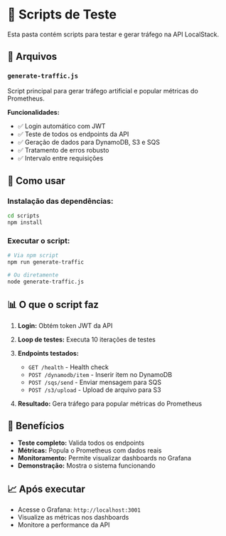 # 🧪 Scripts de Teste

Esta pasta contém scripts para testar e gerar tráfego na API LocalStack.

## 📁 Arquivos

### `generate-traffic.js`
Script principal para gerar tráfego artificial e popular métricas do Prometheus.

**Funcionalidades:**
- ✅ Login automático com JWT
- ✅ Teste de todos os endpoints da API
- ✅ Geração de dados para DynamoDB, S3 e SQS
- ✅ Tratamento de erros robusto
- ✅ Intervalo entre requisições

## 🚀 Como usar

### Instalação das dependências:
```bash
cd scripts
npm install
```

### Executar o script:
```bash
# Via npm script
npm run generate-traffic

# Ou diretamente
node generate-traffic.js
```

## 📊 O que o script faz

1. **Login:** Obtém token JWT da API
2. **Loop de testes:** Executa 10 iterações de testes
3. **Endpoints testados:**
   - `GET /health` - Health check
   - `POST /dynamodb/item` - Inserir item no DynamoDB
   - `POST /sqs/send` - Enviar mensagem para SQS
   - `POST /s3/upload` - Upload de arquivo para S3

4. **Resultado:** Gera tráfego para popular métricas do Prometheus

## 🎯 Benefícios

- **Teste completo:** Valida todos os endpoints
- **Métricas:** Popula o Prometheus com dados reais
- **Monitoramento:** Permite visualizar dashboards no Grafana
- **Demonstração:** Mostra o sistema funcionando

## 📈 Após executar

- Acesse o Grafana: `http://localhost:3001`
- Visualize as métricas nos dashboards
- Monitore a performance da API 
